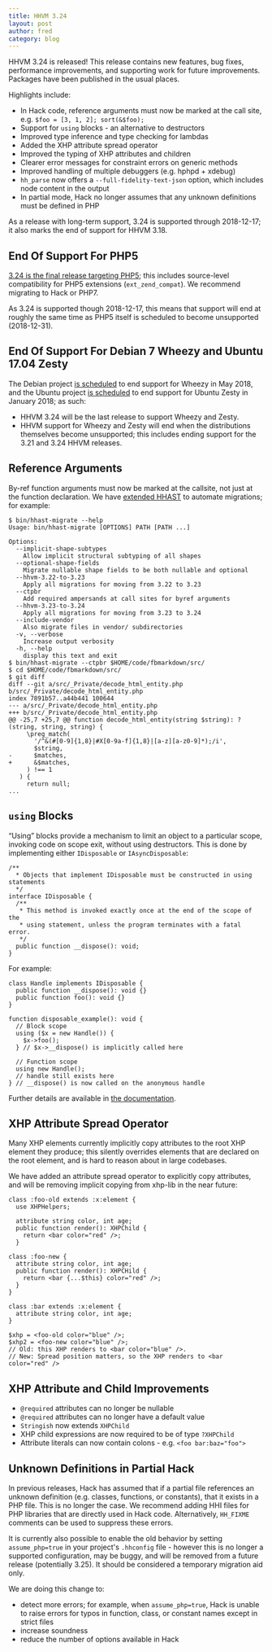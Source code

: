 ```yaml
---
title: HHVM 3.24
layout: post
author: fred
category: blog
---
```


HHVM 3.24 is released! This release contains new features, bug fixes, performance improvements, and supporting work for future improvements. Packages have been published in the usual places.

Highlights include:

* In Hack code, reference arguments must now be marked at the call site, e.g. `$foo = [3, 1, 2]; sort(&$foo);`
* Support for `using` blocks - an alternative to destructors
* Improved type inference and type checking for lambdas
* Added the XHP attribute spread operator
* Improved the typing of XHP attributes and children
* Clearer error messages for constraint errors on generic methods
* Improved handling of multiple debuggers (e.g. hphpd + xdebug)
* `hh_parse` now offers a `--full-fidelity-text-json` option, which includes node content in the output
* In partial mode, Hack no longer assumes that any unknown definitions must be defined in PHP

As a release with long-term support, 3.24 is supported through 2018-12-17; it also marks the end of support for HHVM 3.18.

## End Of Support For PHP5

[3.24 is the final release targeting PHP5](https://hhvm.com/blog/2017/09/18/the-future-of-hhvm.html); this includes source-level compatibility for PHP5 extensions (`ext_zend_compat`). We recommend migrating to Hack or PHP7.

As 3.24 is supported though 2018-12-17, this means that support will end at roughly the same time as PHP5 itself is scheduled to become unsupported (2018-12-31).

## End Of Support For Debian 7 Wheezy and Ubuntu 17.04 Zesty

The Debian project [is scheduled](https://wiki.debian.org/DebianReleases) to end support for Wheezy in May 2018, and the Ubuntu project [is scheduled](https://wiki.ubuntu.com/Releases) to end support for Ubuntu Zesty in January 2018; as such:

* HHVM 3.24 will be the last release to support Wheezy and Zesty.
* HHVM support for Wheezy and Zesty will end when the distributions themselves become unsupported; this includes ending support for the 3.21 and 3.24 HHVM releases.

## Reference Arguments

By-ref function arguments must now be marked at the callsite, not just at the function declaration. We have [extended HHAST](https://github.com/hhvm/hhast/releases/tag/v0.6) to automate migrations; for example:

```
$ bin/hhast-migrate --help
Usage: bin/hhast-migrate [OPTIONS] PATH [PATH ...]

Options:
  --implicit-shape-subtypes
    Allow implicit structural subtyping of all shapes
  --optional-shape-fields
    Migrate nullable shape fields to be both nullable and optional
  --hhvm-3.22-to-3.23
    Apply all migrations for moving from 3.22 to 3.23
  --ctpbr
    Add required ampersands at call sites for byref arguments
  --hhvm-3.23-to-3.24
    Apply all migrations for moving from 3.23 to 3.24
  --include-vendor
    Also migrate files in vendor/ subdirectories
  -v, --verbose
    Increase output verbosity
  -h, --help
    display this text and exit
$ bin/hhast-migrate --ctpbr $HOME/code/fbmarkdown/src/
$ cd $HOME/code/fbmarkdown/src/
$ git diff
diff --git a/src/_Private/decode_html_entity.php b/src/_Private/decode_html_entity.php
index 7891b57..a44b441 100644
--- a/src/_Private/decode_html_entity.php
+++ b/src/_Private/decode_html_entity.php
@@ -25,7 +25,7 @@ function decode_html_entity(string $string): ?(string, string, string) {
     \preg_match(
       '/^&(#[0-9]{1,8}|#X[0-9a-f]{1,8}|[a-z][a-z0-9]*);/i',
       $string,
-      $matches,
+      &$matches,
     ) !== 1
   ) {
     return null;
...
```

## `using` Blocks

“Using” blocks provide a mechanism to limit an object to a particular scope, invoking code on scope exit, without using destructors.
This is done by implementing either `IDisposable` or `IAsyncDisposable`:

```
/**
  * Objects that implement IDisposable must be constructed in using statements
  */
interface IDisposable {
  /**
   * This method is invoked exactly once at the end of the scope of the
   * using statement, unless the program terminates with a fatal error.
   */
  public function __dispose(): void;
}
```

For example:

```
class Handle implements IDisposable {
  public function __dispose(): void {}
  public function foo(): void {}
}

function disposable_example(): void {
  // Block scope
  using ($x = new Handle()) {
    $x->foo();
  } // $x->__dispose() is implicitly called here

  // Function scope
  using new Handle();
  // handle still exists here
} // __dispose() is now called on the anonymous handle
```

Further details are available in [the documentation](https://docs.hhvm.com/hack/disposables/introduction).



## XHP Attribute Spread Operator

Many XHP elements currently implicitly copy attributes to the root XHP element they produce; this silently overrides elements that are declared on the root element, and is hard to reason about in large codebases.

We have added an attribute spread operator to explicitly copy attributes, and will be removing implicit copying from xhp-lib in the near future:

```
class :foo-old extends :x:element {
  use XHPHelpers;
  
  attribute string color, int age;
  public function render(): XHPChild {
    return <bar color="red" />;
  }

class :foo-new {
  attribute string color, int age;
  public function render(): XHPCHild {
    return <bar {...$this} color="red" />;
  }
}

class :bar extends :x:element {
  attribute string color, int age;
}

$xhp = <foo-old color="blue" />;
$xhp2 = <foo-new color="blue" />;
// Old: this XHP renders to <bar color="blue" />.
// New: Spread position matters, so the XHP renders to <bar color="red" />
```

## XHP Attribute and Child Improvements

* `@required` attributes can no longer be nullable
* `@required` attributes can no longer have a default value
* `Stringish` now extends `XHPChild`
* XHP child expressions are now required to be of type `?XHPChild`
* Attribute literals can now contain colons - e.g. `<foo bar:baz="foo">`

## Unknown Definitions in Partial Hack

In previous releases, Hack has assumed that if a partial file references an unknown definition (e.g. classes, functions, or constants), that it exists in a PHP file. This is no longer the case. We recommend adding HHI files for PHP libraries that are directly used in Hack code. Alternatively, `HH_FIXME` comments can be used to suppress these errors.

It is currently also possible to enable the old behavior by setting `assume_php=true` in your project's `.hhconfig` file - however this is no longer a supported configuration, may be buggy, and will be removed from a future release (potentially 3.25). It should be considered a temporary migration aid only.

We are doing this change to:

* detect more errors; for example, when `assume_php=true`, Hack is unable to raise errors for typos in function, class, or constant names except in strict files
* increase soundness
* reduce the number of options available in Hack

